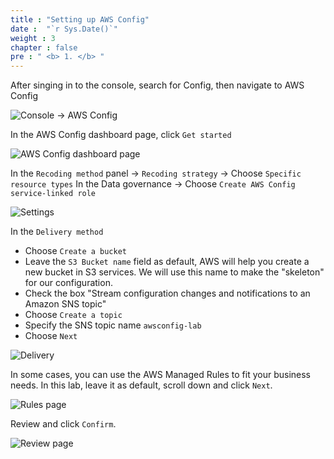 ```yaml
---
title : "Setting up AWS Config"
date :  "`r Sys.Date()`" 
weight : 3
chapter : false
pre : " <b> 1. </b> "
---
```



After singing in to the console, search for Config, then navigate to AWS Config

![Console -> AWS Config](/workshop3/01.png)


In the AWS Config dashboard page, click `Get started`

![AWS Config dashboard page](/workshop3/02.png)

In the `Recoding method` panel -> `Recoding strategy` -> Choose `Specific resource types`
In the Data governance -> Choose `Create AWS Config service-linked role`

![Settings](/workshop3/03.png)

In the `Delivery method`
- Choose `Create a bucket`
- Leave the `S3 Bucket name` field as default, AWS will help you create a new bucket in S3 services. We will use this name to make the "skeleton" for our configuration.
- Check the box "Stream configuration changes and notifications to an Amazon SNS topic"
- Choose `Create a topic`
- Specify the SNS topic name `awsconfig-lab`
- Choose `Next`

![Delivery](/workshop3/04.png)

In some cases, you can use the AWS Managed Rules to fit your business needs. In this lab, leave it as default, scroll down and click `Next`.

![Rules page](/workshop3/05.png)

Review and click `Confirm`.

![Review page](/workshop3/06.png)